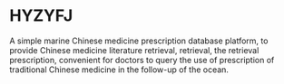 # HYZYFJ
A simple marine Chinese medicine prescription database platform, to provide Chinese medicine literature retrieval, retrieval, the retrieval prescription, convenient for doctors to query the use of prescription of traditional Chinese medicine in the follow-up of the ocean.
